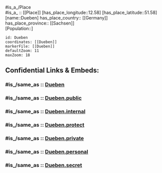 ﻿---
confidential: public
isDeleted: false
location:
- 51.58
- 12.58
mapmarker: city
mapzoom:
- 7
- 12
SpocWebEntityId: 29929
tags:
- geo/City
type: City
---

#is_a_/Place  
#is_a_ :: [[Place]] 
[has_place_longitude::12.58] 
[has_place_latitude::51.58] 
[name::Dueben] 
has_place_country:: [[Germany]]  
has_place_province:: [[Sachsen]]  
[Population::] 



```leaflet
id: Dueben
coordinates: [[Dueben]] 
markerFile: [[Dueben]] 
defaultZoom: 11 
maxZoom: 18
```


## Confidential Links & Embeds: 

### #is_/same_as :: [Dueben](/_Standards/Earth/Continent/Europe/Europe~Central/Germany/Germany~East/Sachsen/counties~Sachsen/Nordsachsen/cities~Nordsachsen/Bad_Düben/City/Dueben.md) 

### #is_/same_as :: [Dueben.public](/_public/Earth/Continent/Europe/Europe~Central/Germany/Germany~East/Sachsen/counties~Sachsen/Nordsachsen/cities~Nordsachsen/Bad_Düben/City/Dueben.public.md) 

### #is_/same_as :: [Dueben.internal](/_internal/Earth/Continent/Europe/Europe~Central/Germany/Germany~East/Sachsen/counties~Sachsen/Nordsachsen/cities~Nordsachsen/Bad_Düben/City/Dueben.internal.md) 

### #is_/same_as :: [Dueben.protect](/_protect/Earth/Continent/Europe/Europe~Central/Germany/Germany~East/Sachsen/counties~Sachsen/Nordsachsen/cities~Nordsachsen/Bad_Düben/City/Dueben.protect.md) 

### #is_/same_as :: [Dueben.private](/_private/Earth/Continent/Europe/Europe~Central/Germany/Germany~East/Sachsen/counties~Sachsen/Nordsachsen/cities~Nordsachsen/Bad_Düben/City/Dueben.private.md) 

### #is_/same_as :: [Dueben.personal](/_personal/Earth/Continent/Europe/Europe~Central/Germany/Germany~East/Sachsen/counties~Sachsen/Nordsachsen/cities~Nordsachsen/Bad_Düben/City/Dueben.personal.md) 

### #is_/same_as :: [Dueben.secret](/_secret/Earth/Continent/Europe/Europe~Central/Germany/Germany~East/Sachsen/counties~Sachsen/Nordsachsen/cities~Nordsachsen/Bad_Düben/City/Dueben.secret.md)

